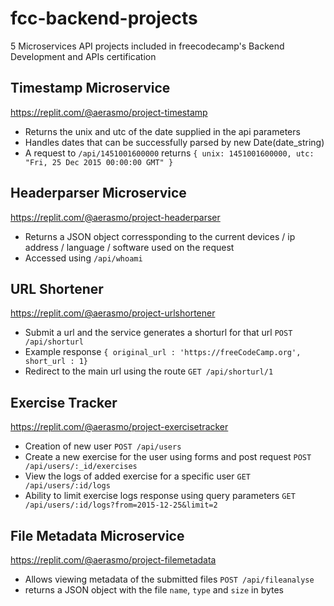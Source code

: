 # fcc-backend-projects
5 Microservices API projects included in freecodecamp's Backend Development and APIs certification

## Timestamp Microservice
https://replit.com/@aerasmo/project-timestamp

- Returns the unix and utc of the date supplied in the api parameters
- Handles dates that can be successfully parsed by new Date(date_string)
- A request to `/api/1451001600000` returns `{ unix: 1451001600000, utc: "Fri, 25 Dec 2015 00:00:00 GMT" }`

## Headerparser Microservice
https://replit.com/@aerasmo/project-headerparser

- Returns a JSON object corressponding to the current devices / ip address / language / software used on the request
- Accessed using `/api/whoami`

## URL Shortener 
https://replit.com/@aerasmo/project-urlshortener

- Submit a url and the service generates a shorturl for that url `POST /api/shorturl` 
- Example response `{ original_url : 'https://freeCodeCamp.org', short_url : 1}`
- Redirect to the main url using the route `GET /api/shorturl/1`

## Exercise Tracker
https://replit.com/@aerasmo/project-exercisetracker
- Creation of new user `POST /api/users`
- Create a new exercise for the user using forms and post request `POST /api/users/:_id/exercises`
- View the logs of added exercise for a specific user `GET /api/users/:id/logs`
- Ability to limit exercise logs response using query parameters `GET /api/users/:id/logs?from=2015-12-25&limit=2`

## File Metadata Microservice
https://replit.com/@aerasmo/project-filemetadata
- Allows viewing metadata of the submitted files `POST /api/fileanalyse`
- returns a JSON object with the file `name`, `type` and `size` in bytes 
